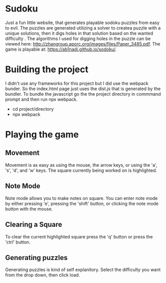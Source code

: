 # Sudoku
Just a fun little website, that generates playable sodoku puzzles from easy to evil. The puzzles are generated utilizing a solver to createa puzzle with a unique solutions, then it digs holes in that solution based on the wanted difficulty . The algorithms I used for digging holes in the puzzle can be viewed here:  http://zhangroup.aporc.org/images/files/Paper_3485.pdf. 
The game is playable at: https://ab1nadi.github.io/sodoku/.

# Building the project
I didn't use any frameworks for this project but I did use the webpack bunder. So the index.html page just uses the dist.js that is generated by the bundler.
To bundle the javascript go the the project directory in commmand prompt and then run npx webpack.

* cd project/directory
* npx webpack

# Playing the game
   
 ## Movement
 Movement is as easy as using the mouse, the arrow keys, or using the 'a', 's', 'd', and 'w' keys.
 The square currently being worked on is highlighted.

 ## Note Mode
 Note mode allows you to make notes on square. You can enter note mode by either pressing 'e', pressing  the 'shift' button, or clicking the note mode
 button with the mouse.

 ## Clearing a Square 
 To clear the current highlighted square press the 'q' button or press the 'ctrl' button.


 ## Generating puzzles
 Generating puzzles is kind of self explanitory. Select the difficulty you want from the drop down, then click load. 


